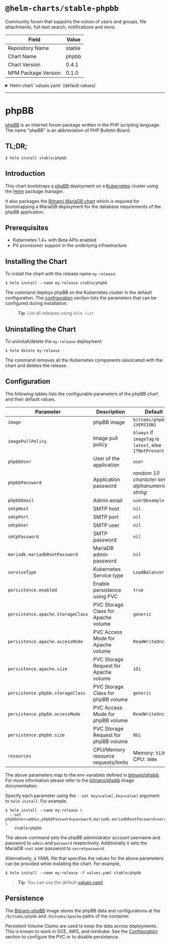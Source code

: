 # `@helm-charts/stable-phpbb`

Community forum that supports the notion of users and groups, file attachments, full-text search, notifications and more.

| Field               | Value  |
| ------------------- | ------ |
| Repository Name     | stable |
| Chart Name          | phpbb  |
| Chart Version       | 0.4.1  |
| NPM Package Version | 0.1.0  |

<details>

<summary>Helm chart `values.yaml` (default values)</summary>

```yaml
## Bitnami phpBB image version
## ref: https://hub.docker.com/r/bitnami/phpbb/tags/
##
image: bitnami/phpbb:3.1.10-r0

## Specify a imagePullPolicy
## Defaults to 'Always' if image tag is 'latest', else set to 'IfNotPresent'
## ref: http://kubernetes.io/docs/user-guide/images/#pre-pulling-images
##
# imagePullPolicy:

## User of the application
## ref: https://github.com/bitnami/bitnami-docker-phpbb#environment-variables
##
phpbbUser: user

## Application password
## Defaults to a random 10-character alphanumeric string if not set
## ref: https://github.com/bitnami/bitnami-docker-phpbb#environment-variables
##
# phpbbPassword:

## Admin email
## ref: https://github.com/bitnami/bitnami-docker-phpbb#environment-variables
##
phpbbEmail: user@example.com

## SMTP mail delivery configuration
## ref: https://github.com/bitnami/bitnami-docker-phpbb#smtp-configuration
##
# smtpHost:
# smtpPort:
# smtpUser:
# smtpPassword:

##
## MariaDB chart configuration
##
mariadb:
  ## MariaDB admin password
  ## ref: https://github.com/bitnami/bitnami-docker-mariadb/blob/master/README.md#setting-the-root-password-on-first-run
  ##
  # mariadbRootPassword:

  ## Enable persistence using Persistent Volume Claims
  ## ref: http://kubernetes.io/docs/user-guide/persistent-volumes/
  ##
  persistence:
    enabled: true
    storageClass: generic
    accessMode: ReadWriteOnce
    size: 8Gi

## Kubernetes configuration
## For minikube, set this to NodePort, elsewhere use LoadBalancer
##
serviceType: LoadBalancer

## Enable persistence using Persistent Volume Claims
## ref: http://kubernetes.io/docs/user-guide/persistent-volumes/
##
persistence:
  enabled: true
  apache:
    storageClass: generic
    accessMode: ReadWriteOnce
    size: 1Gi
  phpbb:
    storageClass: generic
    accessMode: ReadWriteOnce
    size: 8Gi

## Configure resource requests and limits
## ref: http://kubernetes.io/docs/user-guide/compute-resources/
##
resources:
  requests:
    memory: 512Mi
    cpu: 300m
```

</details>

---

# phpBB

[phpBB](https://www.phpbb.com/) is an Internet forum package written in the PHP scripting language. The name "phpBB" is an abbreviation of PHP Bulletin Board.

## TL;DR;

```console
$ helm install stable/phpbb
```

## Introduction

This chart bootstraps a [phpBB](https://github.com/bitnami/bitnami-docker-phpbb) deployment on a [Kubernetes](http://kubernetes.io) cluster using the [Helm](https://helm.sh) package manager.

It also packages the [Bitnami MariaDB chart](https://github.com/kubernetes/charts/tree/master/stable/mariadb) which is required for bootstrapping a MariaDB deployment for the database requirements of the phpBB application.

## Prerequisites

- Kubernetes 1.4+ with Beta APIs enabled
- PV provisioner support in the underlying infrastructure

## Installing the Chart

To install the chart with the release name `my-release`:

```console
$ helm install --name my-release stable/phpbb
```

The command deploys phpBB on the Kubernetes cluster in the default configuration. The [configuration](#configuration) section lists the parameters that can be configured during installation.

> **Tip**: List all releases using `helm list`

## Uninstalling the Chart

To uninstall/delete the `my-release` deployment:

```console
$ helm delete my-release
```

The command removes all the Kubernetes components associated with the chart and deletes the release.

## Configuration

The following tables lists the configurable parameters of the phpBB chart and their default values.

| Parameter                         | Description                           | Default                                                 |
| --------------------------------- | ------------------------------------- | ------------------------------------------------------- |
| `image`                           | phpBB image                           | `bitnami/phpbb:{VERSION}`                               |
| `imagePullPolicy`                 | Image pull policy                     | `Always` if `imageTag` is `latest`, else `IfNotPresent` |
| `phpbbUser`                       | User of the application               | `user`                                                  |
| `phpbbPassword`                   | Application password                  | _random 10 character long alphanumeric string_          |
| `phpbbEmail`                      | Admin email                           | `user@example.com`                                      |
| `smtpHost`                        | SMTP host                             | `nil`                                                   |
| `smtpPort`                        | SMTP port                             | `nil`                                                   |
| `smtpUser`                        | SMTP user                             | `nil`                                                   |
| `smtpPassword`                    | SMTP password                         | `nil`                                                   |
| `mariadb.mariadbRootPassword`     | MariaDB admin password                | `nil`                                                   |
| `serviceType`                     | Kubernetes Service type               | `LoadBalancer`                                          |
| `persistence.enabled`             | Enable persistence using PVC          | `true`                                                  |
| `persistence.apache.storageClass` | PVC Storage Class for Apache volume   | `generic`                                               |
| `persistence.apache.accessMode`   | PVC Access Mode for Apache volume     | `ReadWriteOnce`                                         |
| `persistence.apache.size`         | PVC Storage Request for Apache volume | `1Gi`                                                   |
| `persistence.phpbb.storageClass`  | PVC Storage Class for phpBB volume    | `generic`                                               |
| `persistence.phpbb.accessMode`    | PVC Access Mode for phpBB volume      | `ReadWriteOnce`                                         |
| `persistence.phpbb.size`          | PVC Storage Request for phpBB volume  | `8Gi`                                                   |
| `resources`                       | CPU/Memory resource requests/limits   | Memory: `512Mi`, CPU: `300m`                            |

The above parameters map to the env variables defined in [bitnami/phpbb](http://github.com/bitnami/bitnami-docker-phpbb). For more information please refer to the [bitnami/phpbb](http://github.com/bitnami/bitnami-docker-phpbb) image documentation.

Specify each parameter using the `--set key=value[,key=value]` argument to `helm install`. For example,

```console
$ helm install --name my-release \
  --set phpbbUser=admin,phpbbPassword=password,mariadb.mariadbRootPassword=secretpassword \
    stable/phpbb
```

The above command sets the phpBB administrator account username and password to `admin` and `password` respectively. Additionally it sets the MariaDB `root` user password to `secretpassword`.

Alternatively, a YAML file that specifies the values for the above parameters can be provided while installing the chart. For example,

```console
$ helm install --name my-release -f values.yaml stable/phpbb
```

> **Tip**: You can use the default [values.yaml](values.yaml)

## Persistence

The [Bitnami phpBB](https://github.com/bitnami/bitnami-docker-phpbb) image stores the phpBB data and configurations at the `/bitnami/phpbb` and `/bitnami/apache` paths of the container.

Persistent Volume Claims are used to keep the data across deployments. This is known to work in GCE, AWS, and minikube.
See the [Configuration](#configuration) section to configure the PVC or to disable persistence.
